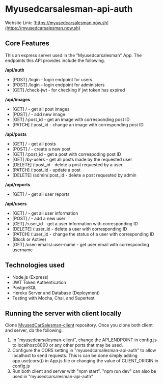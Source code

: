 # **Myusedcarsalesman-api-auth**
 
Website Link: [https://myusedcarsalesman.now.sh](https://myusedcarsalesman.now.sh)
 
## Core Features
This an express server used in the "Myusedcarsalesman" App. 
The endpoints this API provides include the following. 
 
**/api/auth**
- [POST] /login - login endpoint for users 
- [POST] /login - login endpoint for administers
- [GET] /check-jwt - for checking if jwt token has expired
 
**/api/images**
- [GET] / - get all post images
- [POST] / - add new image
- [GET] /:post_id - get an image with corresponding post ID
- [PATCH] /:post_id - change an image with corresponding post ID
 
**/api/posts**
- [GET] / - get all posts
- [POST] / - create a new post
- [GET] /:post_id - get a post with correspoding post ID
- [GET] /by-users - get all posts made by the requested user
- [DELETE] /:post_id - delete a post requested by a user
- [PATCH] /:post_id - update a post
- [DELETE] /admin/:post_id - delete a post requested by admin
 
**/api/reports**
- [GET] / - get all user reports
 
**/api/users**
- [GET] / - get all user information
- [POST] / - add a new user
- [GET] /:user_id - get a user information with corresponding ID
- [DELETE] /:user_id - delete a user with corresponding ID
- [PATCH] /:user_id - change the status of a user with corresponding ID (Block or Active)
- [GET] /user-emails/:user-name - get user email with corresponding username
 
## Technologies used
- Node.js (Express)
- JWT Token Authentication
- PostgreSQL
- Heroku Server and Database (Deployment)
- Testing with Mocha, Chai, and Supertest
 
## Running the server with client locally
Clone [MyusedCarSalesman-client](https://github.com/ddlanf/MyUsedCarSalesman-client) repository.
Once you clone both client and server, do the following.
1. In "myusedcarsalesman-client", change the API_ENDPOINT in config.js to localhost:8000 or any other ports that may be used.
2. Configure the CORS setting in "myusedcarsalesman-api-auth" to allow localhost to send requests. This is can be done simply adding app.use(cors()) in App.js file or changing the value of CLIENT_ORIGIN in config.js  
3. Run both client and server with "npm start". "npm run dev" can also be used in "myusedcarsalesman-api-auth"
 
 

